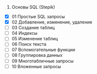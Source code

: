 1. Основы SQL (Stepik)
- [x] 01 Простые SQL запросы
- [x] 02 Добавление, изменение, удаление
- [ ] 03 Создание таблиц
- [ ] 04 Индексы
- [ ] 05 Изменение таблиц
- [ ] 06 Поиск текста
- [ ] 07 Вспомогательные функции
- [ ] 08 Группировка данных
- [ ] 09 Многотабличные запросы
- [ ] 10 Вложенные запросы
